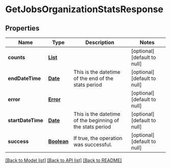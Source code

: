 # GetJobsOrganizationStatsResponse
## Properties

Name | Type | Description | Notes
------------ | ------------- | ------------- | -------------
**counts** | [**List**](JobsOrganizationCountsInfo.md) |  | [optional] [default to null]
**endDateTime** | [**Date**](DateTime.md) | This is the datetime of the end of the stats period | [optional] [default to null]
**error** | [**Error**](Error.md) |  | [optional] [default to null]
**startDateTime** | [**Date**](DateTime.md) | This is the datetime of the beginning of the stats period | [optional] [default to null]
**success** | [**Boolean**](boolean.md) | If true, the operation was successful. | [optional] [default to null]

[[Back to Model list]](../README.md#documentation-for-models) [[Back to API list]](../README.md#documentation-for-api-endpoints) [[Back to README]](../README.md)

